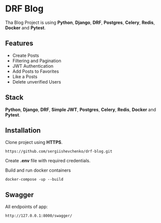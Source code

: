 # DRF Blog

Tha Blog Project is using **Python**, **Django**, **DRF**, **Postgres**, **Celery**, **Redis**, **Docker** and **Pytest**.

## Features

- Create Posts
- Filtering and Pagination
- JWT Authentication
- Add Posts to Favorites
- Like a Posts
- Delete unverified Users

## Stack

**Python**, **Django**, **DRF**, **Simple JWT**, **Postgres**, **Celery**, **Redis**, **Docker** and **Pytest**.

## Installation

Clone project using **HTTPS**.

```
https://github.com/sergiishevchenko/drf-blog.git
```

Create **.env** file with required credentials.

Build and run docker containers

```
docker-compose -up --build
```

## Swagger

All endpoints of app:
```
http://127.0.0.1:8000/swagger/
```
